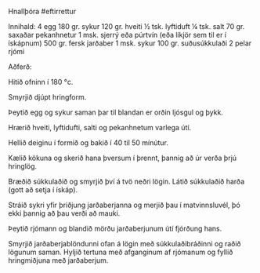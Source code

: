 Hnallþóra
#eftirrettur

Innihald:
4 egg
180 gr. sykur
120 gr. hveiti
½ tsk.    lyftiduft 
¼ tsk. salt 
70 gr. saxaðar pekanhnetur
1 msk. sjerrý eða púrtvín (eða líkjör sem til er í ískápnum)
500 gr. fersk jarðaber
1 msk. sykur
100 gr. suðusúkkulaði
2 pelar rjómi

Aðferð:

Hitið ofninn í 180 °c.

Smyrjið djúpt hringform.

Þeytið egg og sykur saman þar til blandan er orðin ljósgul og þykk.

Hrærið hveiti, lyftidufti, salti og pekanhnetum varlega útí.

Hellið deiginu í formið og bakið í 40 til 50 mínútur.

Kælið kökuna og skerið hana þversum í þrennt, þannig að úr verða þrjú hringlög.

Bræðið súkkulaðið og smyrjið því á tvö neðri lögin. Látið súkkulaðið harða (gott að setja í ískáp).

Stráið sykri yfir þriðjung jarðaberjanna og merjið þau í matvinnsluvél, þó ekki þannig að þau verði að mauki.

Þeytið rjómann og blandið mörðu jarðaberjunum útí fjórðung hans.

Smyrjið jarðaberjablöndunni ofan á lögin með súkkulaðibráðinni og raðið lögunum saman.
Hyljið tertuna með afganginum af rjómanum og fyllið hringmiðjuna með jarðaberjum.
